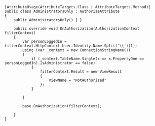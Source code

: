     [AttributeUsage(AttributeTargets.Class | AttributeTargets.Method)]
    public class AdministratorsOnly : AuthorizeAttribute
    {
        public AdministratorsOnly() { }

        public override void OnAuthorization(AuthorizationContext filterContext)
        {
            var personLoggedIn = filterContext.HttpContext.User.Identity.Name.Split('\\')[1];
            using (var _context = new ConnectionStringName())
            {
                if (_context.TableName.Single(x => x.PropertyOne == personLoggedIn).IsAdministrator == false)
                {
                    filterContext.Result = new ViewResult
                    {
                        ViewName = "NotAuthorized"
                    };
                }

            }

            base.OnAuthorization(filterContext);

        }
    }
